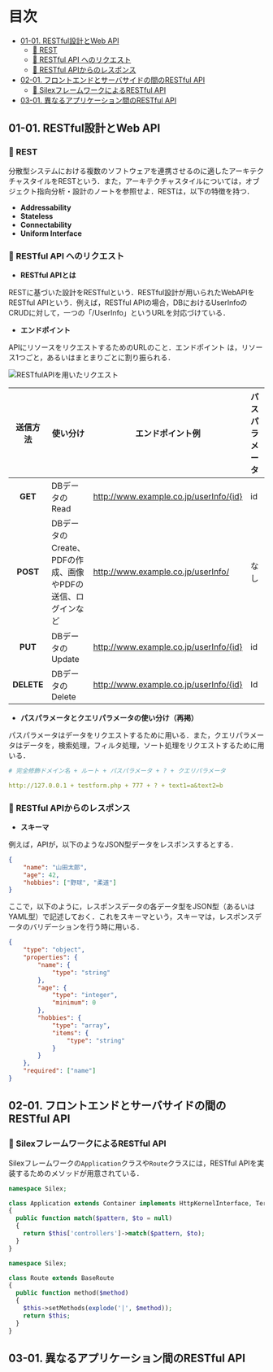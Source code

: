 # 目次

<!-- TOC -->

- [01-01. RESTful設計とWeb API](#01-01-restful設計とweb-api)
    - [:pushpin: REST](#pushpin-rest)
    - [:pushpin: RESTful API へのリクエスト](#pushpin-restful-api-へのリクエスト)
    - [:pushpin: RESTful APIからのレスポンス](#pushpin-restful-apiからのレスポンス)
- [02-01. フロントエンドとサーバサイドの間のRESTful API](#02-01-フロントエンドとサーバサイドの間のrestful-api)
    - [:pushpin: SilexフレームワークによるRESTful API](#pushpin-silexフレームワークによるrestful-api)
- [03-01. 異なるアプリケーション間のRESTful API](#03-01-異なるアプリケーション間のrestful-api)

<!-- /TOC -->

## 01-01. RESTful設計とWeb API

### :pushpin: REST

分散型システムにおける複数のソフトウェアを連携させるのに適したアーキテクチャスタイルをRESTという．また，アーキテクチャスタイルについては，オブジェクト指向分析・設計のノートを参照せよ．RESTは，以下の特徴を持つ．

- **Addressability**
- **Stateless**
- **Connectability**
- **Uniform Interface**



### :pushpin: RESTful API へのリクエスト

- **RESTful APIとは**

RESTに基づいた設計をRESTfulという．RESTful設計が用いられたWebAPIをRESTful APIという．例えば，RESTful APIの場合，DBにおけるUserInfoのCRUDに対して，一つの「/UserInfo」というURLを対応づけている．

- **エンドポイント**

APIにリソースをリクエストするためのURLのこと．エンドポイント は，リソース1つごと，あるいはまとまりごとに割り振られる．

![RESTfulAPIを用いたリクエスト](https://raw.githubusercontent.com/Hiroki-IT/tech-notebook/master/markdown/image/RESTfulAPIを用いたリクエスト.png)

| **送信方法** | 使い分け                    | エンドポイント例                        | パスパラメータ | JSONデータ型 |
| :--------------: | --------------------------------------- | ---------------- | ---------------- | ---------------- |
|     **GET**      | DBデータのRead | http://www.example.co.jp/userInfo/{id}  | id | ```number``` |
|     **POST**     | DBデータのCreate、PDFの作成、画像やPDFの送信、ログインなど | http://www.example.co.jp/userInfo/     | なし | なし |
|     **PUT**      | DBデータのUpdate | http://www.example.co.jp/userInfo/{id} | id | ```number``` |
|    **DELETE**    | DBデータのDelete | http://www.example.co.jp/userInfo/{id} | Id | ```number``` |

- **パスパラメータとクエリパラメータの使い分け（再掲）**

パスパラメータはデータをリクエストするために用いる．また，クエリパラメータはデータを，検索処理，フィルタ処理，ソート処理をリクエストするために用いる．

```yaml
# 完全修飾ドメイン名 + ルート + パスパラメータ + ? + クエリパラメータ

http://127.0.0.1 + testform.php + 777 + ? + text1=a&text2=b
```



### :pushpin: RESTful APIからのレスポンス

- **スキーマ**

例えば，APIが，以下のようなJSON型データをレスポンスするとする．

```json
{
    "name": "山田太郎",
    "age": 42,
    "hobbies": ["野球", "柔道"]
}
```

ここで，以下のように，レスポンスデータの各データ型をJSON型（あるいはYAML型）で記述しておく．これをスキーマという，スキーマは，レスポンスデータのバリデーションを行う時に用いる．

```json
{
    "type": "object",
    "properties": {
        "name": {
            "type": "string"
        },
        "age": {
            "type": "integer",
            "minimum": 0
        },
        "hobbies": {
            "type": "array",
            "items": {
                "type": "string"
            }
        }
    },
    "required": ["name"]
}
```




## 02-01. フロントエンドとサーバサイドの間のRESTful API

### :pushpin: SilexフレームワークによるRESTful API

Silexフレームワークの```Application```クラスや```Route```クラスには，RESTful APIを実装するためのメソッドが用意されている．

```PHP
namespace Silex;

class Application extends Container implements HttpKernelInterface, TerminableInterface
{
  public function match($pattern, $to = null)
  {
    return $this['controllers']->match($pattern, $to);
  }
}
```

```PHP
namespace Silex;

class Route extends BaseRoute
{
  public function method($method)
  {
    $this->setMethods(explode('|', $method));
    return $this;
  }
}
```



## 03-01. 異なるアプリケーション間のRESTful API


